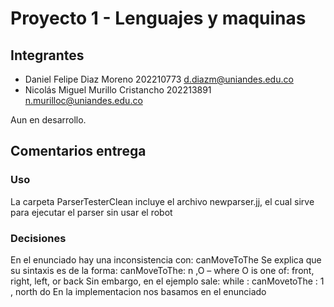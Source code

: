 # Proyecto 1 - Lenguajes y maquinas

## Integrantes
- Daniel Felipe Diaz Moreno  202210773  d.diazm@uniandes.edu.co
- Nicolás Miguel Murillo Cristancho  202213891 n.murilloc@uniandes.edu.co

Aun en desarrollo.

## Comentarios entrega

### Uso
La carpeta ParserTesterClean incluye el archivo newparser.jj, el cual sirve para ejecutar el parser sin usar el robot


### Decisiones
En el enunciado hay una inconsistencia con: canMoveToThe
Se explica que su sintaxis es de la forma: canMoveToThe: n ,O – where O is one of: front, right, left, or back
Sin embargo, en el ejemplo sale: while : canMovetoThe : 1 , north do
En la implementacion nos basamos en el enunciado
